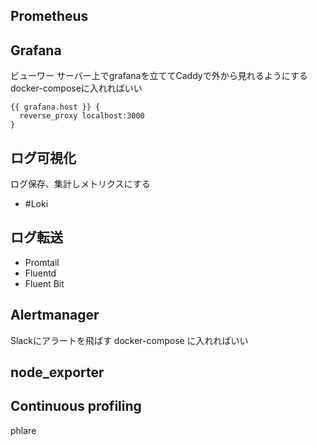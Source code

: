 ## Prometheus


## Grafana
ビューワー
サーバー上でgrafanaを立ててCaddyで外から見れるようにする
docker-composeに入れればいい
```
{{ grafana.host }} {
  reverse_proxy localhost:3000
}
```

## ログ可視化
ログ保存、集計しメトリクスにする
- #Loki

## ログ転送
- Promtail
- Fluentd
- Fluent Bit

## Alertmanager
Slackにアラートを飛ばす
docker-compose に入れればいい

## node_exporter

## Continuous profiling
phlare